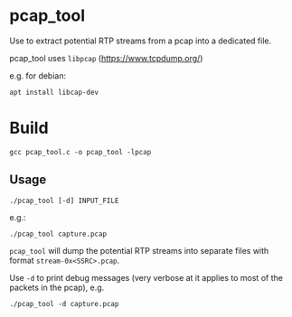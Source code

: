 # pcap_tool

Use to extract potential RTP streams from a pcap into a dedicated file.

pcap_tool uses `libpcap` (https://www.tcpdump.org/)

e.g. for debian:
```
apt install libcap-dev
```

# Build

```
gcc pcap_tool.c -o pcap_tool -lpcap
```

## Usage

```
./pcap_tool [-d] INPUT_FILE
```

e.g.:

```
./pcap_tool capture.pcap
```

`pcap_tool` will dump the potential RTP streams into separate files with format `stream-0x<SSRC>.pcap`.

Use `-d` to print debug messages (very verbose at it applies to most of the packets in the pcap), e.g.

```
./pcap_tool -d capture.pcap
```

